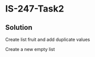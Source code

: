 # IS-247-Task2
## Solution


Create list fruit and add duplicate values 

Create a new empty list 


